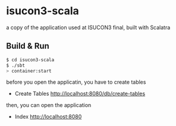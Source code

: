 # isucon3-scala #

a copy of the application used at ISUCON3 final, built with Scalatra

## Build & Run ##

```sh
$ cd isucon3-scala
$ ./sbt
> container:start
```

before you open the applicatin, you have to create tables

- Create Tables
[http://localhost:8080/db/create-tables](http://localhost:8080/db/create-tables)

then, you can open the application

- Index
[http://localhost:8080](http://localhost:8080)
